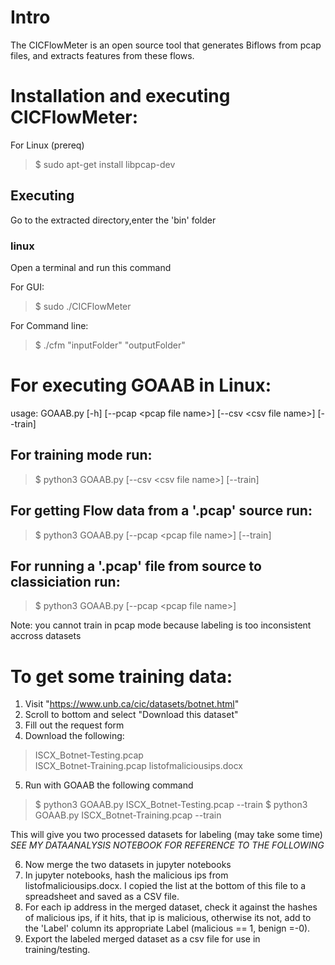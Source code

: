 # Intro
The CICFlowMeter is an open source tool that generates Biflows from pcap files, and extracts features from these flows.

# Installation and executing CICFlowMeter:

For Linux (prereq)

> $ sudo apt-get install libpcap-dev

## Executing
Go to the extracted directory,enter the 'bin' folder

### linux
Open a terminal and run this command

For GUI:
> $ sudo ./CICFlowMeter

For Command line:
> $ ./cfm "inputFolder" "outputFolder"

# For executing GOAAB in Linux:

usage: GOAAB.py [-h] [--pcap \<pcap file name\>] [--csv \<csv file name\>] [--train]
  
## For training mode run:
> $ python3 GOAAB.py [--csv \<csv file name\>] [--train]

## For getting Flow data from a '.pcap' source run:
> $ python3 GOAAB.py  [--pcap \<pcap file name\>] [--train]

## For running a '.pcap' file from source to classiciation run:
> $ python3 GOAAB.py  [--pcap \<pcap file name\>]

Note: you cannot train in pcap mode because labeling is too inconsistent accross datasets

# To get some training data:

1. Visit "https://www.unb.ca/cic/datasets/botnet.html"
2. Scroll to bottom and select "Download this dataset"
3. Fill out the request form
4. Download the following:
> ISCX_Botnet-Testing.pcap	 
> ISCX_Botnet-Training.pcap
> listofmaliciousips.docx
5. Run with GOAAB the following command 
> $ python3 GOAAB.py ISCX_Botnet-Testing.pcap --train
> $ python3 GOAAB.py ISCX_Botnet-Training.pcap --train

This will give you two processed datasets for labeling (may take some time)
*SEE MY DATAANALYSIS NOTEBOOK FOR REFERENCE TO THE FOLLOWING*

6. Now merge the two datasets in jupyter notebooks
7. In jupyter notebooks, hash the malicious ips from listofmaliciousips.docx. I copied the list at the bottom of this file to a spreadsheet and saved as a CSV file.
8. For each ip address in the merged dataset, check it against the hashes of malicious ips, if it hits, that ip is malicious, otherwise its not, add to the 'Label' column its appropriate Label (malicious == 1, benign =-0). 
7. Export the labeled merged dataset as a csv file for use in training/testing.



